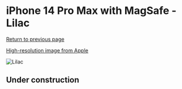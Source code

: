 # iPhone 14 Pro Max with MagSafe - Lilac

[Return to previous page](/iphone_14)

[High-resolution image from Apple](https://store.storeimages.cdn-apple.com/8756/as-images.apple.com/is/MPTW3?wid=4500&hei=4500&fmt=png)

<div style="width: 500px"><img src="/almost_uncompressed/MPTW3.webp" alt="Lilac"></div>

## Under construction
